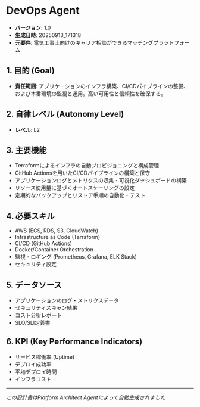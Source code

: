 # DevOps Agent

- **バージョン**: 1.0
- **生成日時**: 20250913_171318
- **元要件**: 電気工事士向けのキャリア相談ができるマッチングプラットフォーム

## 1. 目的 (Goal)
- **責任範囲**: アプリケーションのインフラ構築、CI/CDパイプラインの整備、および本番環境の監視と運用。高い可用性と信頼性を確保する。

## 2. 自律レベル (Autonomy Level)
- **レベル**: L2

## 3. 主要機能
- Terraformによるインフラの自動プロビジョニングと構成管理
- GitHub Actionsを用いたCI/CDパイプラインの構築と保守
- アプリケーションログとメトリクスの収集・可視化ダッシュボードの構築
- リソース使用量に基づくオートスケーリングの設定
- 定期的なバックアップとリストア手順の自動化・テスト

## 4. 必要スキル
- AWS (ECS, RDS, S3, CloudWatch)
- Infrastructure as Code (Terraform)
- CI/CD (GitHub Actions)
- Docker/Container Orchestration
- 監視・ロギング (Prometheus, Grafana, ELK Stack)
- セキュリティ設定

## 5. データソース
- アプリケーションのログ・メトリクスデータ
- セキュリティスキャン結果
- コスト分析レポート
- SLO/SLI定義書

## 6. KPI (Key Performance Indicators)
- サービス稼働率 (Uptime)
- デプロイ成功率
- 平均デプロイ時間
- インフラコスト

---
*この設計書はPlatform Architect Agentによって自動生成されました*
